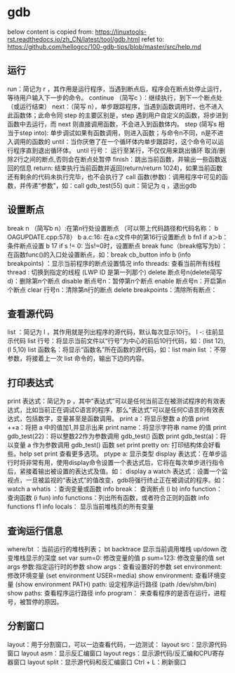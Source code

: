 # gdb

below content is copied from: https://linuxtools-rst.readthedocs.io/zh_CN/latest/tool/gdb.html
refet to: https://github.com/hellogcc/100-gdb-tips/blob/master/src/help.md

## 运行
run：简记为 r ，其作用是运行程序，当遇到断点后，程序会在断点处停止运行，等待用户输入下一步的命令。
continue （简写c ）：继续执行，到下一个断点处（或运行结束）
next：（简写 n），单步跟踪程序，当遇到函数调用时，也不进入此函数体；此命令同 step 的主要区别是，step 遇到用户自定义的函数，将步进到函数中去运行，而 next 则直接调用函数，不会进入到函数体内。
step (简写s 相当于step into): 单步调试如果有函数调用，则进入函数；与命令n不同，n是不进入调用的函数的
until：当你厌倦了在一个循环体内单步跟踪时，这个命令可以运行程序直到退出循环体。
until 行号： 运行至某行，不仅仅用来跳出循环  取消/删除2行之间的断点,否则会在断点处暂停
finish：跳出当前函数，并输出一些函数返回的信息
return: 结束执行当前函数并返回(return/return 1024)，如果当前函数还有剩余的代码未执行完毕，也不会执行了
call 函数(参数)：调用程序中可见的函数，并传递“参数”，如：call gdb_test(55)
quit：简记为 q ，退出gdb


## 设置断点
break n （简写b n）:在第n行处设置断点
（可以带上代码路径和代码名称： b OAGUPDATE.cpp:578）
b a.c:16: 在a.c文件中的第16行设置断点
b fn1 if a＞b：条件断点设置
b 17 if s != 0: 当s!=0时，设置断点
break func（break缩写为b）：在函数func()的入口处设置断点，如：break cb_button
info b (info breakpoints) ：显示当前程序的断点设置情况
info threads: 查看当前所有线程
thread <LWP ID>: 切换到指定的线程 (LWP ID 是第一列那个)
delete 断点号n(delete简写 d)：删除第n个断点
disable 断点号n：暂停第n个断点
enable 断点号n：开启第n个断点
clear 行号n：清除第n行的断点
delete breakpoints：清除所有断点：


## 查看源代码
list ：简记为 l ，其作用就是列出程序的源代码，默认每次显示10行。
l -: 往前显示代码
list 行号：将显示当前文件以“行号”为中心的前后10行代码，如：(list 12), (l 5,10)
list 函数名：将显示“函数名”所在函数的源代码，如：list main
list ：不带参数，将接着上一次 list 命令的，输出下边的内容。


## 打印表达式
print 表达式：简记为 p ，其中“表达式”可以是任何当前正在被测试程序的有效表达式，比如当前正在调试C语言的程序，那么“表达式”可以是任何C语言的有效表达式，包括数字，变量甚至是函数调用。
print a：将显示整数 a 的值
print ++a：将把 a 中的值加1,并显示出来
print name：将显示字符串 name 的值
print gdb_test(22)：将以整数22作为参数调用 gdb_test() 函数
print gdb_test(a)：将以变量 a 作为参数调用 gdb_test() 函数
set print pretty on: 打印结构体会好看些。help set print 查看更多选项。
ptype a: 显示类型
display 表达式：在单步运行时将非常有用，使用display命令设置一个表达式后，它将在每次单步进行指令后，紧接着输出被设置的表达式及值。如： display a
watch 表达式：设置一个监视点，一旦被监视的“表达式”的值改变，gdb将强行终止正在被调试的程序。如： watch a
whatis ：查询变量或函数
info break： 查询断点 (i b)
info function： 查询函数 (i fun)
info functions：列出所有函数，或者符合正则的函数 info functions f1
info locals： 显示当前堆栈页的所有变量


## 查询运行信息
where/bt ：当前运行的堆栈列表；
bt backtrace 显示当前调用堆栈
up/down 改变堆栈显示的深度
set var sum=0: 修改变量的值
p sum=123: 修改变量的值
set args 参数:指定运行时的参数
show args：查看设置好的参数
set environment: 修改环境变量 (set environment USER=media)
show environment: 查看环境变量 (show environment PATH)
path: 设定程序运行路径 (path /dev/shm/bin)
show paths: 查看程序运行路径
info program： 来查看程序的是否在运行，进程号，被暂停的原因。


## 分割窗口
layout：用于分割窗口，可以一边查看代码，一边测试：
layout src：显示源代码窗口
layout asm：显示反汇编窗口
layout regs：显示源代码/反汇编和CPU寄存器窗口
layout split：显示源代码和反汇编窗口
Ctrl + L：刷新窗口



